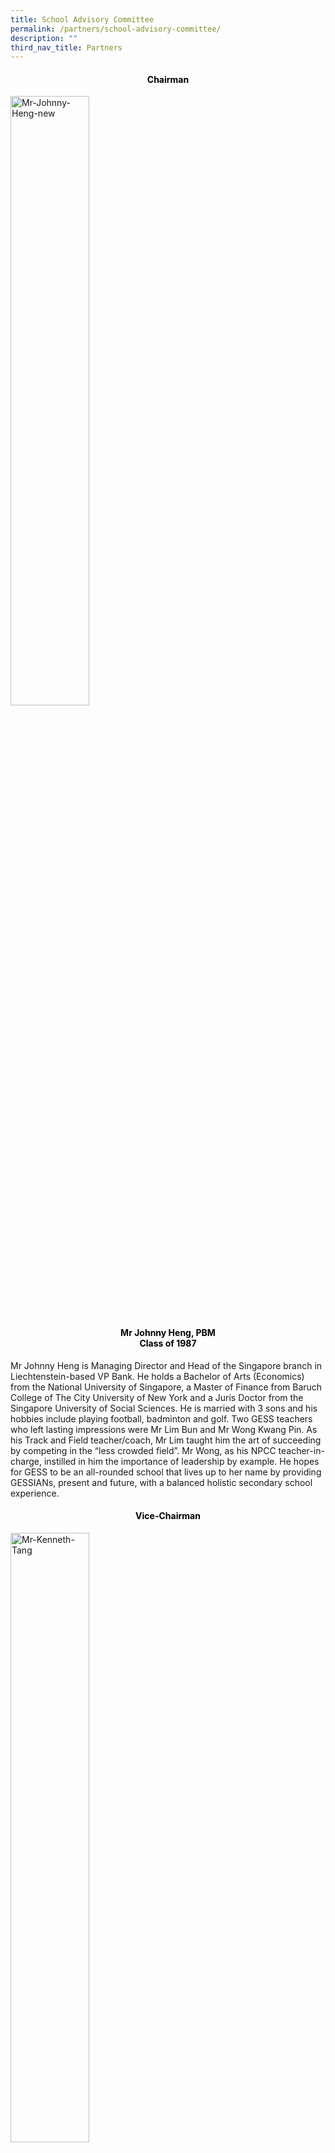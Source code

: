 ```yaml
---
title: School Advisory Committee
permalink: /partners/school-advisory-committee/
description: ""
third_nav_title: Partners
---
```

<h4 style="color:black" align="center">Chairman</h4>
<style>  
img {  
  display: block;  
  margin-left: auto;  
  margin-right: auto;  
}  
</style>  
<body><img src="/images/Mr-Johnny-Heng-new.jpeg" alt="Mr-Johnny-Heng-new" style="width:50%;">  
  
</body>

<h4 style="color:black" align="center">Mr Johnny Heng, PBM<br>Class of 1987</h4>

Mr Johnny Heng is Managing Director and Head of the Singapore branch in Liechtenstein-based VP Bank. He holds a Bachelor of Arts (Economics) from the National University of Singapore, a Master of Finance from Baruch College of The City University of New York and a Juris Doctor from the Singapore University of Social Sciences. He is married with 3 sons and his hobbies include playing football, badminton and golf. Two GESS teachers who left lasting impressions were Mr Lim Bun and Mr Wong Kwang Pin. As his Track and Field teacher/coach, Mr Lim taught him the art of succeeding by competing in the “less crowded field”. Mr Wong, as his NPCC teacher-in-charge, instilled in him the importance of leadership by example. He hopes for GESS to be an all-rounded school that lives up to her name by providing GESSIANs, present and future, with a balanced holistic secondary school experience.

<h4 style="color:black" align="center">Vice-Chairman</h4>
<style>  
img {  
  display: block;  
  margin-left: auto;  
  margin-right: auto;  
}  
</style>  
<body><img src="/images/Mr-Kenneth-Tang-new.jpeg" alt="Mr-Kenneth-Tang" style="width:50%;">  
  
</body>

<h4 style="color:black" align="center">Mr Kenneth Tang<br>Class of 1985</h4>

Mr Kenneth Tang is a lawyer in private practice. He is married with 1 child, has a Master’s degree and his hobby includes reading. Mr Tang’s most memorable teachers are Mr Lim Choon Beng and Mr Abraham Joseph. He finds Mr Lim strict but fair and remembers Mr Abraham Joseph as a teacher who could identify well with the students. Mr Tang wishes for GESS to be a premier school and to give a chance to students from all backgrounds, to be something more. Additionally, he hopes the school will instill a sense of giving back to society in her students.

<h4 style="color:black" align="center">Member</h4>
<style>  
img {  
  display: block;  
  margin-left: auto;  
  margin-right: auto;  
}  
</style>  
<body><img src="/images/Mr-Lim-Hock-Guan.jpeg" alt="Mr-Lim-Hock-Guan" style="width:50%;">  
  
</body>

<h4 style="color:black" align="center">Mr Lim Hock Guan<br>Class of 1985</h4>

Mr Lim Hock Guan works at United Overseas Bank.  He is married with 2 sons, enjoys food and keeps active with regular exercising.  Mr Lim graduated from National University of Singapore with a Bachelor of Business Administration.   Two of his most memorable teachers were Mr Lim Choon Beng, who was in charge of NCC, and Ms Chan, who taught him Additional Mathematics in Secondary 4.

<h4 style="color:black" align="center">Member</h4>
<style>  
img {  
  display: block;  
  margin-left: auto;  
  margin-right: auto;  
}  
</style>  
<body><img src="/images/Mr-Chiu-Wu-Hong-2.jpeg" alt="Mr-Chiu-Wu-Hong" style="width:50%;">  
  
</body>

<h4 style="color:black" align="center">Mr Chiu Wu Hong<br>Class of  1984</h4>

Mr Chiu Wu Hong is a tax partner in KPMG Singapore.  He has a Bachelor of Business Degree (major in Accounting) from the University of Tasmania.  He is a fellow member of CPA Australia and member of Singapore Chartered Tax Professionals.  He is married with 2 daughters and his hobbies include reading, listening to music and travelling.  His most memorable teacher is Mr Lim Choon Beng who was very passionate in his work and always willing to go the extra mile to help the weaker students.  Mr Chiu hopes GESS will be a top school and produce students who do not only excel in their studies but also have a heart to give back to the society.


<h4 style="color:black" align="center">Member</h4>
<style>  
img {  
  display: block;  
  margin-left: auto;  
  margin-right: auto;  
}  
</style>  
<body><img src="/images/Mr-Lawrence-Lim-1.jpeg" alt="Mr-Lawrence-Lim" style="width:50%;">  
  
</body>

<h4 style="color:black" align="center">Mr Lawrence Lim<br>Class of 1989</h4>

Mr Lawrence Lim is the General Manager of EIOS 99 Pte Ltd, a subsidiary of Israel Aerospace Industries (IAI). He joined the private sector after retiring from the Singapore Armed Forces (SAF) as the Chief of Artillery in May 2016.  Lawrence holds five Masters degrees from the Imperial College of London, Naval Postgraduate School (USA), Royal Military College of Canada, and the Massachusetts Institute of Technology (MIT). Besides winning the Leading CEO Award from the Singapore Human Resources Institute in September 2014, he also received the Singapore SOKA Association Goodwill Award (Leadership) in 2015, and won the Singapore Defence Technology Prize (Research & Development Category) in 2006. He hopes Gan Eng Seng School will continue to groom students to become leaders for Singapore and inspire them to always give off their best.  He fondly remembers Mrs Cheong Peck Yoke and Mdm Foo Lee Lian who took time to mentor and guide him to become a better person.

<h4 style="color:black" align="center">Chairman</h4>
<style>  
img {  
  display: block;  
  margin-left: auto;  
  margin-right: auto;  
}  
</style>  
<body><img src="/images/Mr-Muhamad-Imaduddien-Bin-Abd-Karim-1.jpeg" alt="/Mr-Muhamad-Imaduddien-Bin-Abd-Karim" style="width:50%;">  
  
</body>

<h4 style="color:black" align="center">Mr Muhamad Imaduddien Bin Abd Karim<br>Class of 1993</h4>

Mr Muhamad Imaduddien is a Deputy Public Prosecutor with the Attorney-General’s Chambers. He is married with 1 child and his hobbies include playing badminton and volunteering. His most memorable teachers are Ms Catherine Ng and Ms Mah Lai Heng. He recalls fondly of how Ms Ng ignited his interest in playing a number of sports at the inter-class and eventually, at the zone and national level. He will also be forever grateful to Ms Mah as he would not have passed his ‘E’ Maths and Chemistry exams without her patience and guidance. Mr Imaduddien wishes for the students of GESS to remember that learning is not something that happens only in school but is something that can and should happen all the time. He also hopes that they continue to ask “why?”

<h4 style="color:black" align="center">Member</h4>
<style>  
img {  
  display: block;  
  margin-left: auto;  
  margin-right: auto;  
}  
</style>  
<body><img src="/images/Mr-Samuel-Ang-new.jpeg" alt="Mr-Samuel-Ang" style="width:50%;">  
  
</body>

<h4 style="color:black" align="center">Mr Samuel Ang<br>Class of 1982</h4>

Mr Samuel Ang is the Chairman of the National Research Foundation (NRF) funded Incubator & Accelerator, Pollinate. He is also involved in many major social development initiatives with the Asian Development Bank (ADB) throughout Asia and a regular speaker at ADB international conferences.  He has a Bachelor of Electrical Engineering (NUS) and Masters in Business Administration (HU).  He is married with 3 children and his hobbies are sailing, walking and reading. His most memorable teachers include Mr Lim Choon Beng (NCC – instilled discipline and leadership) and Mdm Foo (Geography – sparked my interest in the world we live in when reviewing history and geography). He hopes all GESSIANs will always be resilient and continue sailing “Onward” in the Chinese junk as featured in our GESS crest.

![](/images/Ms-Lee-717x1024.jpeg)
<h4 style="color:black" align="center">Chairman</h4>
<style>  
img {  
  display: block;  
  margin-left: auto;  
  margin-right: auto;  
}  
</style>  
<body><img src="/images/Mr-Johnny-Heng-new.jpeg" alt="Mr-Johnny-Heng-new" style="width:50%;">  
  
</body>

<h4 style="color:black" align="center">Mr Johnny Heng, PBM<br>Class of 1987</h4>

![](/images/Mr-Sam-Liew.jpeg)
<h4 style="color:black" align="center">Chairman</h4>
<style>  
img {  
  display: block;  
  margin-left: auto;  
  margin-right: auto;  
}  
</style>  
<body><img src="/images/Mr-Johnny-Heng-new.jpeg" alt="Mr-Johnny-Heng-new" style="width:50%;">  
  
</body>

<h4 style="color:black" align="center">Mr Johnny Heng, PBM<br>Class of 1987</h4>